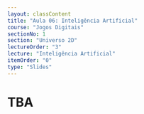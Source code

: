 ```yaml
---
layout: classContent
title: "Aula 06: Inteligência Artificial"
course: "Jogos Digitais"
sectionNo: 1
section: "Universo 2D"
lectureOrder: "3"
lecture: "Inteligência Artificial"
itemOrder: "0"
type: "Slides"
---
```


# TBA